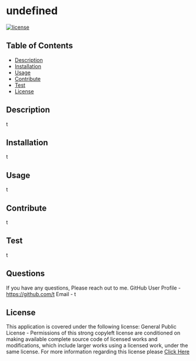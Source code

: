 # undefined
  [![license](undefined)](undefined)
  ## Table of Contents 
  * [Description](#description)
  * [Installation](#installation)
  * [Usage](#usage)
  * [Contribute](#contribute)
  * [Test](#test)
  * [License](#license)
  ## Description 
  t
  ## Installation
  t
  ## Usage 
  t
  ## Contribute
  t
  ## Test
  t
  ## Questions
  If you have any questions, Please reach out to me.
  GitHub User Profile - https://github.com/t
  Email - t
  ## License
  This application is covered under the following license: General Public License - Permissions of this strong copyleft license are conditioned on making available complete source code of licensed works and modifications, which include larger works using a licensed work, under the same license. For more information regarding this license please [Click Here](undefined)
  